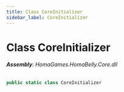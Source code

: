 ```yaml
---
title: Class CoreInitializer
sidebar_label: CoreInitializer
---
```

# Class CoreInitializer


###### **Assembly**: HomaGames.HomaBelly.Core.dll

```csharp title="Declaration"
public static class CoreInitializer
```
